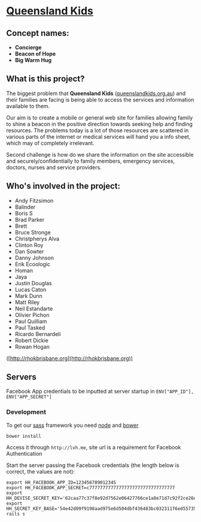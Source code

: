 # [Queensland Kids](http://www.queenslandkids.org)

## Concept names:

* **Concierge**
* **Beacon of Hope**
* **Big Warm Hug**

## What is this project?

The biggest problem that **Queensland Kids** ([queenslandkids.org.au](http://www.queenslandkids.org)) and their families are facing is being able to access the services and information available to them.

Our aim is to create a mobile or general web site for families allowing family to shine a beacon in the positive direction towards seeking help and finding resources. The problems today is a lot of those resources are scattered in various parts of the internet or medical services will hand you a info sheet, which may of completely irrelevant.

Second challenge is how do we share the information on the site accessible and securely/confidentially to family members, emergency services, doctors, nurses and service providers.

## Who's involved in the project:

* Andy Fitzsimon
* Balinder
* Boris S
* Brad Parker
* Brett
* Bruce Stronge
* Christpherys Alva
* Clinton Roy
* Dan Sowter
* Danny Johnson
* Erik Ecoologic
* Homan
* Jaya
* Justin Douglas
* Lucas Caton
* Mark Dunn
* Matt Riley
* Neil Estandarte
* Olivier Pichon
* Paul Quilliam
* Paul Tasked
* Ricardo Bernardeli
* Robert Dickie
* Rowan Hogan

([http://rhokbrisbane.org](http://rhokbrisbane.org))

## Servers

Facebook App credentials to be inputted at server startup in `ENV["APP_ID"], ENV["APP_SECRET"]`

### Development

To get our [sass](http://sass-lang.com/) framework you need [node](http://nodejs.org/) and [bower](http://bower.io/)

    bower install

Access it through `http://lvh.me`, site url is a requirement for Facebook Authentication

Start the server passing the Facebook credentials (the length below is correct, the values are not):

    export HH_FACEBOOK_APP_ID=123456789012345
    export HH_FACEBOOK_APP_SECRET=c77777777777777777777777777777777
    export HH_DEVISE_SECRET_KEY='62caa77c37f8e92d7562e06427766ce1a8e71d7c92f2ce26e46a6f3f035f6a0f197a4be64a33483d79b39d7c675c4ecfc39bbcc12d9631b084e2fc16a4fff18e'
    export HH_SECRET_KEY_BASE='54e42d09f9198aad975e6d504dbf436483bc032311f6ed55735273ce9910f245ed220badddde98cd1926ee02c7e75fad15ac657e5953706fc898622aee8ffcb0'
    rails s
